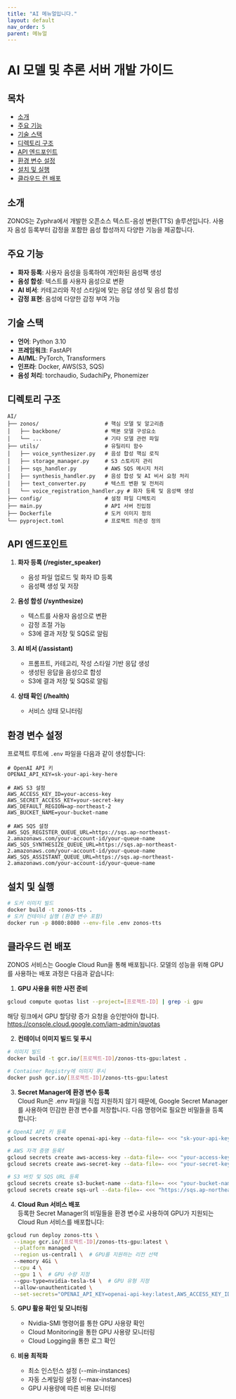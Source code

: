 ```yaml
---
title: "AI 메뉴얼입니다."
layout: default
nav_order: 5
parent: 메뉴얼
---
```

# AI 모델 및 추론 서버 개발 가이드

## 목차
- [소개](#소개)
- [주요 기능](#주요-기능)
- [기술 스택](#기술-스택)
- [디렉토리 구조](#디렉토리-구조)
- [API 엔드포인트](#api-엔드포인트)
- [환경 변수 설정](#환경-변수-설정)
- [설치 및 실행](#설치-및-실행)
- [클라우드 런 배포](#클라우드-런-배포)

## 소개
ZONOS는 Zyphra에서 개발한 오픈소스 텍스트-음성 변환(TTS) 솔루션입니다. 사용자 음성 등록부터 감정을 포함한 음성 합성까지 다양한 기능을 제공합니다.

## 주요 기능
- **화자 등록**: 사용자 음성을 등록하여 개인화된 음성팩 생성
- **음성 합성**: 텍스트를 사용자 음성으로 변환
- **AI 비서**: 카테고리와 작성 스타일에 맞는 응답 생성 및 음성 합성
- **감정 표현**: 음성에 다양한 감정 부여 가능

## 기술 스택
- **언어**: Python 3.10
- **프레임워크**: FastAPI
- **AI/ML**: PyTorch, Transformers
- **인프라**: Docker, AWS(S3, SQS)
- **음성 처리**: torchaudio, SudachiPy, Phonemizer

## 디렉토리 구조
```
AI/
├── zonos/                     # 핵심 모델 및 알고리즘 
│   ├── backbone/              # 백본 모델 구성요소
│   └── ...                    # 기타 모델 관련 파일
├── utils/                     # 유틸리티 함수
│   ├── voice_synthesizer.py   # 음성 합성 핵심 로직
│   ├── storage_manager.py     # S3 스토리지 관리 
│   ├── sqs_handler.py         # AWS SQS 메시지 처리
│   ├── synthesis_handler.py   # 음성 합성 및 AI 비서 요청 처리
│   ├── text_converter.py      # 텍스트 변환 및 전처리
│   └── voice_registration_handler.py # 화자 등록 및 음성팩 생성
├── config/                    # 설정 파일 디렉토리
├── main.py                    # API 서버 진입점
├── Dockerfile                 # 도커 이미지 정의
└── pyproject.toml             # 프로젝트 의존성 정의
```

## API 엔드포인트
1. **화자 등록 (/register_speaker)**
   - 음성 파일 업로드 및 화자 ID 등록
   - 음성팩 생성 및 저장

2. **음성 합성 (/synthesize)**
   - 텍스트를 사용자 음성으로 변환
   - 감정 조절 가능
   - S3에 결과 저장 및 SQS로 알림

3. **AI 비서 (/assistant)**
   - 프롬프트, 카테고리, 작성 스타일 기반 응답 생성
   - 생성된 응답을 음성으로 합성
   - S3에 결과 저장 및 SQS로 알림

4. **상태 확인 (/health)**
   - 서비스 상태 모니터링

## 환경 변수 설정
프로젝트 루트에 `.env` 파일을 다음과 같이 생성합니다:

```
# OpenAI API 키
OPENAI_API_KEY=sk-your-api-key-here

# AWS S3 설정
AWS_ACCESS_KEY_ID=your-access-key
AWS_SECRET_ACCESS_KEY=your-secret-key
AWS_DEFAULT_REGION=ap-northeast-2
AWS_BUCKET_NAME=your-bucket-name

# AWS SQS 설정
AWS_SQS_REGISTER_QUEUE_URL=https://sqs.ap-northeast-2.amazonaws.com/your-account-id/your-queue-name
AWS_SQS_SYNTHESIZE_QUEUE_URL=https://sqs.ap-northeast-2.amazonaws.com/your-account-id/your-queue-name
AWS_SQS_ASSISTANT_QUEUE_URL=https://sqs.ap-northeast-2.amazonaws.com/your-account-id/your-queue-name
```

## 설치 및 실행
```bash
# 도커 이미지 빌드
docker build -t zonos-tts .
# 도커 컨테이너 실행 (환경 변수 포함)
docker run -p 8080:8080 --env-file .env zonos-tts
```


## 클라우드 런 배포
ZONOS 서비스는 Google Cloud Run을 통해 배포됩니다. 모델의 성능을 위해 GPU를 사용하는 배포 과정은 다음과 같습니다:

1. **GPU 사용을 위한 사전 준비**

```bash
gcloud compute quotas list --project=[프로젝트-ID] | grep -i gpu
```
해당 링크에서 GPU 할당량 증가 요청을 승인받아야 합니다.
https://console.cloud.google.com/iam-admin/quotas

2. **컨테이너 이미지 빌드 및 푸시**
```bash
# 이미지 빌드
docker build -t gcr.io/[프로젝트-ID]/zonos-tts-gpu:latest .

# Container Registry에 이미지 푸시
docker push gcr.io/[프로젝트-ID]/zonos-tts-gpu:latest
```

3. **Secret Manager에 환경 변수 등록**  
Cloud Run은 .env 파일을 직접 지원하지 않기 때문에, Google Secret Manager를 사용하여 민감한 환경 변수를 저장합니다. 다음 명령어로 필요한 비밀들을 등록합니다:

```bash
# OpenAI API 키 등록
gcloud secrets create openai-api-key --data-file=- <<< "sk-your-api-key-here"

# AWS 자격 증명 등록f
gcloud secrets create aws-access-key --data-file=- <<< "your-access-key"
gcloud secrets create aws-secret-key --data-file=- <<< "your-secret-key"

# S3 버킷 및 SQS URL 등록
gcloud secrets create s3-bucket-name --data-file=- <<< "your-bucket-name"
gcloud secrets create sqs-url --data-file=- <<< "https://sqs.ap-northeast-2.amazonaws.com/your-account-id/your-queue-name"
```

4. **Cloud Run 서비스 배포**  
등록한 Secret Manager의 비밀들을 환경 변수로 사용하여 GPU가 지원되는 Cloud Run 서비스를 배포합니다:

```bash
gcloud run deploy zonos-tts \
  --image gcr.io/[프로젝트-ID]/zonos-tts-gpu:latest \
  --platform managed \
  --region us-central1 \  # GPU를 지원하는 리전 선택
  --memory 4Gi \
  --cpu 4 \
  --gpu 1 \  # GPU 수량 지정
  --gpu-type=nvidia-tesla-t4 \  # GPU 유형 지정
  --allow-unauthenticated \
  --set-secrets="OPENAI_API_KEY=openai-api-key:latest,AWS_ACCESS_KEY_ID=aws-access-key:latest,AWS_SECRET_ACCESS_KEY=aws-secret-key:latest,S3_BUCKET_NAME=s3-bucket-name:latest,SQS_URL=sqs-url:latest"
```

5. **GPU 활용 확인 및 모니터링**
   - Nvidia-SMI 명령어를 통한 GPU 사용량 확인
   - Cloud Monitoring을 통한 GPU 사용량 모니터링
   - Cloud Logging을 통한 로그 확인

6. **비용 최적화**
   - 최소 인스턴스 설정 (--min-instances)
   - 자동 스케일링 설정 (--max-instances)
   - GPU 사용량에 따른 비용 모니터링